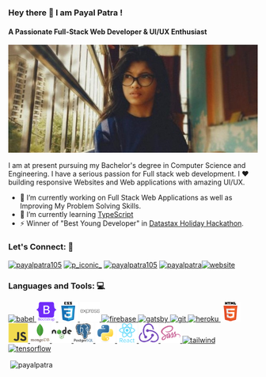 ### Hey there 👋 I am Payal Patra !

#### A Passionate Full-Stack Web Developer & UI/UX Enthusiast



![Design and Development](https://github.com/payalpatra/payalpatra/blob/main/Avtar.jpg)

I am at present pursuing my Bachelor's degree in Computer Science and Engineering. I have a serious passion for Full stack web development. I ❤️ building responsive Websites and Web applications with amazing UI/UX.
- 🔭 I’m currently working on Full Stack Web Applications as well as Improving My Problem Solving Skills. 
- 🌱 I’m currently learning [TypeScript](https://developer.mozilla.org/en-US/docs/Learn/Tools_and_testing/Client-side_JavaScript_frameworks/Svelte_TypeScript)
- ⚡ Winner of "Best Young Developer" in [Datastax Holiday Hackathon](
https://user-images.githubusercontent.com/67522406/108530698-e2102a00-72fb-11eb-8703-b21b5c3587c9.mp4).
 
<h3 align="left">Let's Connect: 🚀</h3>
<p align="left">

<a href="https://linkedin.com/in/payalpatra105" target="blank"><img align="center" src="https://cdn.jsdelivr.net/npm/simple-icons@3.0.1/icons/linkedin.svg" alt="payalpatra105" height="30" width="40" /></a>
<a href="https://instagram.com/p_iconic_" target="blank"><img align="center" src="https://cdn.jsdelivr.net/npm/simple-icons@3.0.1/icons/instagram.svg" alt="p_iconic_" height="30" width="40" /></a>
<a href="https://www.hackerrank.com/payalpatra105" target="blank"><img align="center" src="https://cdn.jsdelivr.net/npm/simple-icons@3.0.1/icons/hackerrank.svg" alt="payalpatra105" height="30" width="40" /></a>
<a href="https://dev.to/payalpatra" target="blank"><img align="center" src="https://cdn.jsdelivr.net/npm/simple-icons@3.0.1/icons/dev-dot-to.svg" alt="payalpatra" height="30" width="40" /></a>[<img align="center" src='https://cdn.jsdelivr.net/npm/simple-icons@3.0.1/icons/icloud.svg' alt='website' height="30" width="40" >](https://payalpatra-portfolio.netlify.app/)  

</p>




<h3 align="left">Languages and Tools: 💻</h3>
<p align="left"> <a href="https://babeljs.io/" target="_blank"> <img src="https://www.vectorlogo.zone/logos/babeljs/babeljs-icon.svg" alt="babel" width="40" height="40"/> </a> <a href="https://getbootstrap.com" target="_blank"> <img src="https://raw.githubusercontent.com/devicons/devicon/master/icons/bootstrap/bootstrap-plain-wordmark.svg" alt="bootstrap" width="40" height="40"/> </a> <a href="https://www.w3schools.com/css/" target="_blank"> <img src="https://raw.githubusercontent.com/devicons/devicon/master/icons/css3/css3-original-wordmark.svg" alt="css3" width="40" height="40"/> </a> <a href="https://expressjs.com" target="_blank"> <img src="https://raw.githubusercontent.com/devicons/devicon/master/icons/express/express-original-wordmark.svg" alt="express" width="40" height="40"/> </a> <a href="https://firebase.google.com/" target="_blank"> <img src="https://www.vectorlogo.zone/logos/firebase/firebase-icon.svg" alt="firebase" width="40" height="40"/> </a> <a href="https://www.gatsbyjs.com/" target="_blank"> <img src="https://www.vectorlogo.zone/logos/gatsbyjs/gatsbyjs-icon.svg" alt="gatsby" width="40" height="40"/> </a> <a href="https://git-scm.com/" target="_blank"> <img src="https://www.vectorlogo.zone/logos/git-scm/git-scm-icon.svg" alt="git" width="40" height="40"/> </a> <a href="https://heroku.com" target="_blank"> <img src="https://www.vectorlogo.zone/logos/heroku/heroku-icon.svg" alt="heroku" width="40" height="40"/> </a> <a href="https://www.w3.org/html/" target="_blank"> <img src="https://raw.githubusercontent.com/devicons/devicon/master/icons/html5/html5-original-wordmark.svg" alt="html5" width="40" height="40"/> </a> <a href="https://developer.mozilla.org/en-US/docs/Web/JavaScript" target="_blank"> <img src="https://raw.githubusercontent.com/devicons/devicon/master/icons/javascript/javascript-original.svg" alt="javascript" width="40" height="40"/> </a> <a href="https://www.mongodb.com/" target="_blank"> <img src="https://raw.githubusercontent.com/devicons/devicon/master/icons/mongodb/mongodb-original-wordmark.svg" alt="mongodb" width="40" height="40"/> </a> <a href="https://nodejs.org" target="_blank"> <img src="https://raw.githubusercontent.com/devicons/devicon/master/icons/nodejs/nodejs-original-wordmark.svg" alt="nodejs" width="40" height="40"/> </a> <a href="https://www.postgresql.org" target="_blank"> <img src="https://raw.githubusercontent.com/devicons/devicon/master/icons/postgresql/postgresql-original-wordmark.svg" alt="postgresql" width="40" height="40"/> </a> <a href="https://www.python.org" target="_blank"> <img src="https://raw.githubusercontent.com/devicons/devicon/master/icons/python/python-original.svg" alt="python" width="40" height="40"/> </a> <a href="https://reactjs.org/" target="_blank"> <img src="https://raw.githubusercontent.com/devicons/devicon/master/icons/react/react-original-wordmark.svg" alt="react" width="40" height="40"/> </a> <a href="https://redux.js.org" target="_blank"> <img src="https://raw.githubusercontent.com/devicons/devicon/master/icons/redux/redux-original.svg" alt="redux" width="40" height="40"/> </a> <a href="https://sass-lang.com" target="_blank"> <img src="https://raw.githubusercontent.com/devicons/devicon/master/icons/sass/sass-original.svg" alt="sass" width="40" height="40"/> </a> <a href="https://tailwindcss.com/" target="_blank"> <img src="https://www.vectorlogo.zone/logos/tailwindcss/tailwindcss-icon.svg" alt="tailwind" width="40" height="40"/> </a> <a href="https://www.tensorflow.org" target="_blank"> <img src="https://www.vectorlogo.zone/logos/tensorflow/tensorflow-icon.svg" alt="tensorflow" width="40" height="40"/> </a> </p>



<p>&nbsp;<img align="center" src="https://github-readme-stats.vercel.app/api?username=payalpatra&show_icons=true&locale=en" alt="payalpatra" /></p>
